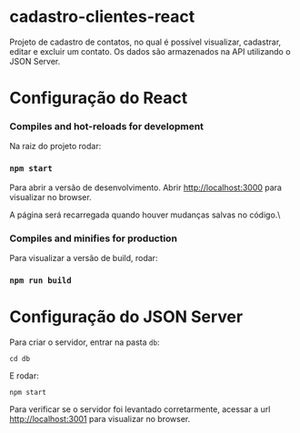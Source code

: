# cadastro-clientes-react

Projeto de cadastro de contatos, no qual é possível visualizar, cadastrar, editar e excluir um contato. Os dados são armazenados na API utilizando o JSON Server.

# Configuração do React
### Compiles and hot-reloads for development
Na raiz do projeto rodar:

### `npm start`

Para abrir a versão de desenvolvimento.
Abrir [http://localhost:3000](http://localhost:3000) para visualizar no browser.

A página será recarregada quando houver mudanças salvas no código.\

### Compiles and minifies for production

Para visualizar a versão de build, rodar:
### `npm run build`

# Configuração do JSON Server
Para criar o servidor, entrar na pasta `db`:
```
cd db
```
E rodar:
```
npm start
```
Para verificar se o servidor foi levantado corretarmente, acessar a url [http://localhost:3001](http://localhost:3001) para visualizar no browser.
